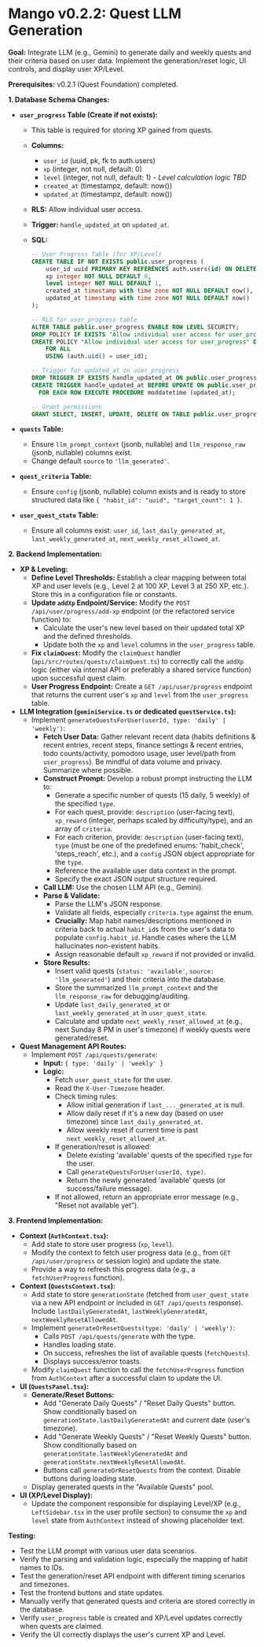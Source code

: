 # Mango v0.2.2: Quest LLM Generation

**Goal:** Integrate LLM (e.g., Gemini) to generate daily and weekly quests and their criteria based on user data. Implement the generation/reset logic, UI controls, and display user XP/Level.

**Prerequisites:** v0.2.1 (Quest Foundation) completed.

**1. Database Schema Changes:**

- **`user_progress` Table (Create if not exists):**

  - This table is required for storing XP gained from quests.
  - **Columns:**
    - `user_id` (uuid, pk, fk to auth.users)
    - `xp` (integer, not null, default: 0)
    - `level` (integer, not null, default: 1) - _Level calculation logic TBD_
    - `created_at` (timestampz, default: now())
    - `updated_at` (timestampz, default: now())
  - **RLS:** Allow individual user access.
  - **Trigger:** `handle_updated_at` on `updated_at`.
  - **SQL:**

    ```sql
    -- User Progress Table (for XP/Level)
    CREATE TABLE IF NOT EXISTS public.user_progress (
        user_id uuid PRIMARY KEY REFERENCES auth.users(id) ON DELETE CASCADE,
        xp integer NOT NULL DEFAULT 0,
        level integer NOT NULL DEFAULT 1,
        created_at timestamp with time zone NOT NULL DEFAULT now(),
        updated_at timestamp with time zone NOT NULL DEFAULT now()
    );

    -- RLS for user_progress table
    ALTER TABLE public.user_progress ENABLE ROW LEVEL SECURITY;
    DROP POLICY IF EXISTS "Allow individual user access for user_progress" ON public.user_progress;
    CREATE POLICY "Allow individual user access for user_progress" ON public.user_progress
        FOR ALL
        USING (auth.uid() = user_id);

    -- Trigger for updated_at on user_progress
    DROP TRIGGER IF EXISTS handle_updated_at ON public.user_progress;
    CREATE TRIGGER handle_updated_at BEFORE UPDATE ON public.user_progress
      FOR EACH ROW EXECUTE PROCEDURE moddatetime (updated_at);

    -- Grant permissions
    GRANT SELECT, INSERT, UPDATE, DELETE ON TABLE public.user_progress TO authenticated;
    ```

- **`quests` Table:**
  - Ensure `llm_prompt_context` (jsonb, nullable) and `llm_response_raw` (jsonb, nullable) columns exist.
  - Change default `source` to `'llm_generated'`.
- **`quest_criteria` Table:**
  - Ensure `config` (jsonb, nullable) column exists and is ready to store structured data like `{ "habit_id": "uuid", "target_count": 1 }`.
- **`user_quest_state` Table:**
  - Ensure all columns exist: `user_id`, `last_daily_generated_at`, `last_weekly_generated_at`, `next_weekly_reset_allowed_at`.

**2. Backend Implementation:**

- **XP & Leveling:**
  - **Define Level Thresholds:** Establish a clear mapping between total XP and user levels (e.g., Level 2 at 100 XP, Level 3 at 250 XP, etc.). Store this in a configuration file or constants.
  - **Update `addXp` Endpoint/Service:** Modify the `POST /api/user/progress/add-xp` endpoint (or the refactored service function) to:
    - Calculate the user's new level based on their updated total XP and the defined thresholds.
    - Update both the `xp` and `level` columns in the `user_progress` table.
  - **Fix `claimQuest`:** Modify the `claimQuest` handler (`api/src/routes/quests/claimQuest.ts`) to correctly call the `addXp` logic (either via internal API or preferably a shared service function) upon successful quest claim.
  - **User Progress Endpoint:** Create a `GET /api/user/progress` endpoint that returns the current user's `xp` and `level` from the `user_progress` table.
- **LLM Integration (`geminiService.ts` or dedicated `questService.ts`):**
  - Implement `generateQuestsForUser(userId, type: 'daily' | 'weekly')`:
    - **Fetch User Data:** Gather relevant recent data (habits definitions & recent entries, recent steps, finance settings & recent entries, todo counts/activity, pomodoro usage, user level/path from `user_progress`). Be mindful of data volume and privacy. Summarize where possible.
    - **Construct Prompt:** Develop a robust prompt instructing the LLM to:
      - Generate a specific number of quests (15 daily, 5 weekly) of the specified `type`.
      - For each quest, provide: `description` (user-facing text), `xp_reward` (integer, perhaps scaled by difficulty/type), and an array of `criteria`.
      - For each criterion, provide: `description` (user-facing text), `type` (must be one of the predefined enums: 'habit_check', 'steps_reach', etc.), and a `config` JSON object appropriate for the `type`.
      - Reference the available user data context in the prompt.
      - Specify the exact JSON output structure required.
    - **Call LLM:** Use the chosen LLM API (e.g., Gemini).
    - **Parse & Validate:**
      - Parse the LLM's JSON response.
      - Validate all fields, especially `criteria.type` against the enum.
      - **Crucially:** Map habit names/descriptions mentioned in criteria back to actual `habit_id`s from the user's data to populate `config.habit_id`. Handle cases where the LLM hallucinates non-existent habits.
      - Assign reasonable default `xp_reward` if not provided or invalid.
    - **Store Results:**
      - Insert valid quests (`status: 'available'`, `source: 'llm_generated'`) and their criteria into the database.
      - Store the summarized `llm_prompt_context` and the `llm_response_raw` for debugging/auditing.
      - Update `last_daily_generated_at` or `last_weekly_generated_at` in `user_quest_state`.
      - Calculate and update `next_weekly_reset_allowed_at` (e.g., next Sunday 8 PM in user's timezone) if weekly quests were generated/reset.
- **Quest Management API Routes:**
  - Implement `POST /api/quests/generate`:
    - **Input:** `{ type: 'daily' | 'weekly' }`
    - **Logic:**
      - Fetch `user_quest_state` for the user.
      - Read the `X-User-Timezone` header.
      - Check timing rules:
        - Allow initial generation if `last_..._generated_at` is null.
        - Allow daily reset if it's a new day (based on user timezone) since `last_daily_generated_at`.
        - Allow weekly reset if current time is past `next_weekly_reset_allowed_at`.
      - If generation/reset is allowed:
        - Delete existing 'available' quests of the specified `type` for the user.
        - Call `generateQuestsForUser(userId, type)`.
        - Return the newly generated 'available' quests (or success/failure message).
      - If not allowed, return an appropriate error message (e.g., "Reset not available yet").

**3. Frontend Implementation:**

- **Context (`AuthContext.tsx`):**
  - Add state to store user progress (`xp`, `level`).
  - Modify the context to fetch user progress data (e.g., from `GET /api/user/progress` or session login) and update the state.
  - Provide a way to refresh this progress data (e.g., a `fetchUserProgress` function).
- **Context (`QuestsContext.tsx`):**
  - Add state to store `generationState` (fetched from `user_quest_state` via a new API endpoint or included in `GET /api/quests` response). Include `lastDailyGeneratedAt`, `lastWeeklyGeneratedAt`, `nextWeeklyResetAllowedAt`.
  - Implement `generateOrResetQuests(type: 'daily' | 'weekly')`:
    - Calls `POST /api/quests/generate` with the type.
    - Handles loading state.
    - On success, refreshes the list of available quests (`fetchQuests`).
    - Displays success/error toasts.
  - Modify `claimQuest` function to call the `fetchUserProgress` function from `AuthContext` after a successful claim to update the UI.
- **UI (`QuestsPanel.tsx`):**
  - **Generate/Reset Buttons:**
    - Add "Generate Daily Quests" / "Reset Daily Quests" button. Show conditionally based on `generationState.lastDailyGeneratedAt` and current date (user's timezone).
    - Add "Generate Weekly Quests" / "Reset Weekly Quests" button. Show conditionally based on `generationState.lastWeeklyGeneratedAt` and `generationState.nextWeeklyResetAllowedAt`.
    - Buttons call `generateOrResetQuests` from the context. Disable buttons during loading state.
  - Display generated quests in the "Available Quests" pool.
- **UI (XP/Level Display):**
  - Update the component responsible for displaying Level/XP (e.g., `LeftSidebar.tsx` in the user profile section) to consume the `xp` and `level` state from `AuthContext` instead of showing placeholder text.

**Testing:**

- Test the LLM prompt with various user data scenarios.
- Verify the parsing and validation logic, especially the mapping of habit names to IDs.
- Test the generation/reset API endpoint with different timing scenarios and timezones.
- Test the frontend buttons and state updates.
- Manually verify that generated quests and criteria are stored correctly in the database.
- Verify `user_progress` table is created and XP/Level updates correctly when quests are claimed.
- Verify the UI correctly displays the user's current XP and Level.
